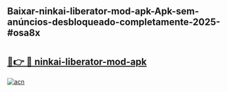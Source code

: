 ## Baixar-ninkai-liberator-mod-apk-Apk-sem-anúncios-desbloqueado-completamente-2025-#osa8x

# <h2><a href="https://ainizakaria.my?title=ninkai-liberator-mod-apk&ref=20M">🔗👉 🔴 ninkai-liberator-mod-apk</a></h2>

[![acn](https://github.com/user-attachments/assets/0f9c940e-d8b0-45ae-aac7-cd30a18b3e1c)](https://ainizakaria.my?title=ninkai-liberator-mod-apk&ref=20M)


